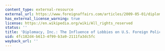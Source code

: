```yaml
---
content_type: external-resource
external_url: https://www.foreignaffairs.com/articles/2009-05-01/diplomacy-inc
has_external_license_warning: true
license: https://en.wikipedia.org/wiki/All_rights_reserved
status: ''
title: 'Diplomacy, Inc.: The Influence of Lobbies on U.S. Foreign Policy'
uid: 4fc182d4-b613-4f99-b3a9-2111fa3dc5fc
wayback_url: ''
---
```

